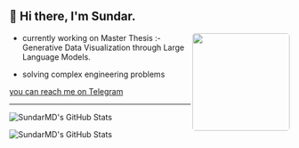 ## 👋 Hi there, I'm Sundar.

<img  align="right" style="border-radius: 5px;" height="175" src="./Hodaka.gif" />

- currently working on Master Thesis :- Generative Data Visualization through Large Language Models.

- solving complex engineering problems 

[you can reach me on Telegram](https://t.me/Sundar159)





---
<p><img src="https://github-readme-stats.vercel.app/api/top-langs/?username=SundarMD&theme=dark&show_icons=true&hide_border=true&layout=compact" alt="SundarMD's GitHub Stats" /></p>
 
 
<p><img src="https://github-readme-streak-stats.herokuapp.com/?user=SundarMD&theme=default&hide_border=true&theme=dark" alt="SundarMD's GitHub Stats" /></p>
